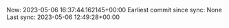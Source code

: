 Now: 2023-05-06 16:37:44.162145+00:00 Earliest commit since sync: None Last sync: 2023-05-06 12:49:28+00:00

